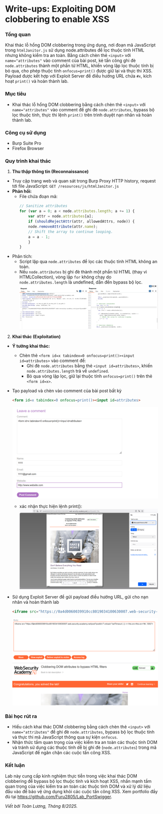 # Write-ups: Exploiting DOM clobbering to enable XSS

### Tổng quan
Khai thác lỗ hổng DOM clobbering trong ứng dụng, nơi đoạn mã JavaScript trong `htmlJanitor.js` sử dụng node.attributes để lọc thuộc tính HTML nhưng không kiểm tra an toàn. Bằng cách chèn thẻ `<input>` với `name="attributes"` vào comment của bài post, kẻ tấn công ghi đè `node.attributes` thành một phần tử HTML, khiến vòng lặp lọc thuộc tính bị bỏ qua, cho phép thuộc tính `onfocus=print()` được giữ lại và thực thi XSS. Payload được kết hợp với Exploit Server để điều hướng URL chứa `#x`, kích hoạt `print()` và hoàn thành lab.

### Mục tiêu
- Khai thác lỗ hổng DOM clobbering bằng cách chèn thẻ `<input>` với `name="attributes"` vào comment để ghi đè `node.attributes`, bypass bộ lọc thuộc tính, thực thi lệnh `print()` trên trình duyệt nạn nhân và hoàn thành lab.

### Công cụ sử dụng
- Burp Suite Pro
- Firefox Browser

### Quy trình khai thác
1. **Thu thập thông tin (Reconnaissance)**
- Truy cập trang web và quan sát trong Burp Proxy HTTP history, request tới file JavaScript:
    `GET /resources/js/htmlJanitor.js`
- **Phản hồi:**
    - File chứa đoạn mã:
        ```javascript
        // Sanitize attributes
        for (var a = 0; a < node.attributes.length; a += 1) {
            var attr = node.attributes[a];
            if (shouldRejectAttr(attr, allowedAttrs, node)) {
            node.removeAttribute(attr.name);
            // Shift the array to continue looping.
            a = a - 1;
            }
        }
        ```
- Phân tích:
    - Script lặp qua `node.attributes` để lọc các thuộc tính HTML không an toàn.
    - Nếu `node.attributes` bị ghi đè thành một phần tử HTML (thay vì HTMLCollection), vòng lặp `for` không chạy do `node.attributes.length` là undefined, dẫn đến bypass bộ lọc.
        ![script](./images/1_santisize.png)

2. **Khai thác (Exploitation)**
- **Ý tưởng khai thác:**
    - Chèn thẻ `<form id=x tabindex=0 onfocus=print()><input id=attributes>` vào comment để:
        - Ghi đè `node.attributes` bằng thẻ `<input id=attributes>`, khiến `node.attributes.length` trả về `undefined`.
        - Bỏ qua vòng lặp lọc, giữ lại thuộc tính `onfocus=print()` trên thẻ `<form id=x>`.

- Tạo payload và chèn vào comment của bài post bất kỳ
    ```html
    <form id=x tabindex=0 onfocus=print()><input id=attributes>
    ```
    ![comment](./images/2_comment.png)
    - xác nhận thực hiện lệnh print():
        ![in](./images/3_x.png)

- Sử dụng Exploit Server để gửi payload điều hướng URL, gửi cho nạn nhân và hoàn thành lab
    ```html
    <iframe src="https://0a4d0060039910cc8019034100630007.web-security-academy.net/post?postId=7" onload="setTimeout(() => this.src=this.src+'#x', 500)">
    ```
    ![body](./images/4_body.png)
    ![solved](./images/5_solved.png)

### Bài học rút ra
- Hiểu cách khai thác DOM clobbering bằng cách chèn thẻ `<input>` với `name="attributes"` để ghi đè `node.attributes`, bypass bộ lọc thuộc tính và thực thi mã JavaScript thông qua sự kiện `onfocus`.
- Nhận thức tầm quan trọng của việc kiểm tra an toàn các thuộc tính DOM và tránh sử dụng các thuộc tính dễ bị ghi đè (`node.attributes`) trong mã JavaScript để ngăn chặn các cuộc tấn công XSS.

### Kết luận
Lab này cung cấp kinh nghiệm thực tiễn trong việc khai thác DOM clobbering để bypass bộ lọc thuộc tính và kích hoạt XSS, nhấn mạnh tầm quan trọng của việc kiểm tra an toàn các thuộc tính DOM và xử lý dữ liệu đầu vào để bảo vệ ứng dụng khỏi các cuộc tấn công XSS. Xem portfolio đầy đủ tại https://github.com/Furu2805/Lab_PortSwigger.

*Viết bởi Toàn Lương, Tháng 8/2025.*